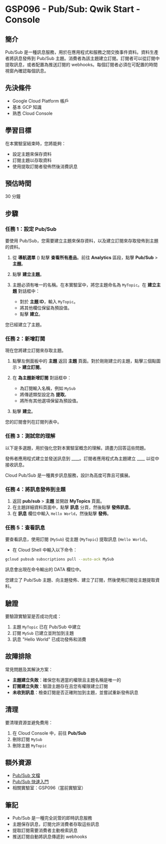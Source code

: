 # GSP096 - Pub/Sub: Qwik Start - Console

## 簡介
Pub/Sub 是一種訊息服務，用於在應用程式和服務之間交換事件資料。資料生產者將訊息發佈到 Pub/Sub 主題。消費者為該主題建立訂閱。訂閱者可以從訂閱中提取訊息，或者配置為推送訂閱的 webhooks。每個訂閱者必須在可配置的時間視窗內確認每個訊息。

## 先決條件
- Google Cloud Platform 帳戶
- 基本 GCP 知識
- 熟悉 Cloud Console

## 學習目標
在本實驗室結束時，您將能夠：
- 設定主題來保存資料
- 訂閱主題以存取資料
- 使用提取訂閱者發佈然後消費訊息

## 預估時間
30 分鐘

## 步驟

### 任務 1：設定 Pub/Sub

要使用 Pub/Sub，您需要建立主題來保存資料，以及建立訂閱來存取發佈到主題的資料。

1. 從 **導航選單** () 點擊 **查看所有產品**。前往 **Analytics** 區段，點擊 **Pub/Sub** > **主題**。

2. 點擊 **建立主題**。

3. 主題必須有唯一的名稱。在本實驗室中，將您主題命名為 `MyTopic`。在 **建立主題** 對話框中：
   - 對於 **主題 ID**，輸入 `MyTopic`。
   - 將其他欄位保留為預設值。
   - 點擊 **建立**。

您已經建立了主題。

### 任務 2：新增訂閱

現在您將建立訂閱來存取主題。

1. 點擊左側面板中的 **主題** 返回 **主題** 頁面。對於剛剛建立的主題，點擊三個點圖示 > **建立訂閱**。

2. 在 **為主題新增訂閱** 對話框中：
   - 為訂閱輸入名稱，例如 `MySub`
   - 將傳遞類型設定為 **提取**。
   - 將所有其他選項保留為預設值。

3. 點擊 **建立**。

您的訂閱會列在訂閱列表中。

### 任務 3：測試您的理解

以下是多選題，用於強化您對本實驗室概念的理解。請盡力回答這些問題。

發佈者應用程式建立並發送訊息到 ____。訂閱者應用程式為主題建立 ____ 以從中接收訊息。

Cloud Pub/Sub 是一種異步訊息服務，設計為高度可靠且可擴展。

### 任務 4：將訊息發佈到主題

1. 返回 **pub/sub** > **主題** 並開啟 **MyTopics** 頁面。
2. 在主題詳細資料頁面中，點擊 **訊息** 分頁，然後點擊 **發佈訊息**。
3. 在 **訊息** 欄位中輸入 `Hello World`，然後點擊 **發佈**。

### 任務 5：查看訊息

要查看訊息，使用訂閱 (`MySub`) 從主題 (`MyTopic`) 提取訊息 (`Hello World`)。

- 在 Cloud Shell 中輸入以下命令：

```bash
gcloud pubsub subscriptions pull --auto-ack MySub
```

訊息會出現在命令輸出的 DATA 欄位中。

您建立了 Pub/Sub 主題、向主題發佈、建立了訂閱，然後使用訂閱從主題提取資料。

## 驗證

要驗證實驗室是否成功完成：

1. 主題 `MyTopic` 已在 Pub/Sub 中建立
2. 訂閱 `MySub` 已建立並附加到主題
3. 訊息 "Hello World" 已成功發佈和消費

## 故障排除

常見問題及其解決方案：

- **主題建立失敗**：確保您有適當的權限且主題名稱是唯一的
- **訂閱建立失敗**：驗證主題存在且您有權限建立訂閱
- **未收到訊息**：檢查訂閱是否正確附加到主題，並嘗試重新發佈訊息

## 清理

要清理資源並避免費用：

1. 在 Cloud Console 中，前往 **Pub/Sub**
2. 刪除訂閱 `MySub`
3. 刪除主題 `MyTopic`

## 額外資源

- [Pub/Sub 文檔](https://cloud.google.com/pubsub/docs)
- [Pub/Sub 快速入門](https://cloud.google.com/pubsub/docs/quickstart-console)
- 相關實驗室：GSP096（當前實驗室）

## 筆記

- Pub/Sub 是一種完全託管的即時訊息服務
- 主題保存訊息，訂閱允許消費者存取這些訊息
- 提取訂閱需要消費者主動檢索訊息
- 推送訂閱自動將訊息傳遞到 webhooks
